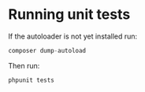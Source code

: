 Running unit tests
==================

If the autoloader is not yet installed run:

```php
composer dump-autoload
```

Then run:

```php
phpunit tests
```
